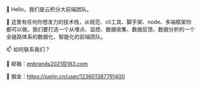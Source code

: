 👋 Hello，我们是云积分大前端团队。

👀 这里有任何你想发力的技术栈，从规范、cli工具、脚手架、node、多端框架你都可以做。我们要打造一个从埋点、监控、数据收集、数据反馈、数据分析的一个全链路体系的数据化、智能化的前端团队。

📫 如何联系我们？

🌱 邮箱：enbrands2021@163.com

🌱 掘金：https://juejin.cn/user/123601387791400


<!---
enbrands/enbrands is a ✨ special ✨ repository because its `README.md` (this file) appears on your GitHub profile.
You can click the Preview link to take a look at your changes.
--->
